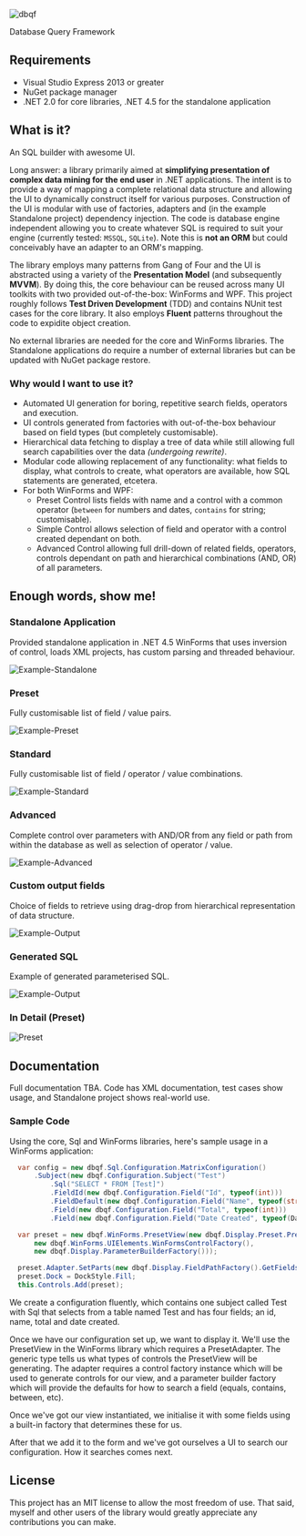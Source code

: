 ![dbqf](https://raw.githubusercontent.com/stuarta0/dbqf/master/resources/dbqf.png)

Database Query Framework

## Requirements

- Visual Studio Express 2013 or greater
- NuGet package manager
- .NET 2.0 for core libraries, .NET 4.5 for the standalone application

## What is it?

An SQL builder with awesome UI.

Long answer: a library primarily aimed at **simplifying presentation of complex data mining for the end user** in .NET applications.  The intent is to provide a way of mapping a complete relational data structure and allowing the UI to dynamically construct itself for various purposes.  Construction of the UI is modular with use of factories, adapters and (in the example Standalone project) dependency injection.  The code is database engine independent allowing you to create whatever SQL is required to suit your engine (currently tested: `MSSQL`, `SQLite`).  Note this is **not an ORM** but could conceivably have an adapter to an ORM's mapping.

The library employs many patterns from Gang of Four and the UI is abstracted using a variety of the **Presentation Model** (and subsequently **MVVM**).  By doing this, the core behaviour can be reused across many UI toolkits with two provided out-of-the-box: WinForms and WPF.  This project roughly follows **Test Driven Development** (TDD) and contains NUnit test cases for the core library.  It also employs **Fluent** patterns throughout the code to expidite object creation.

No external libraries are needed for the core and WinForms libraries.  The Standalone applications do require a number of external libraries but can be updated with NuGet package restore.

### Why would I want to use it?
- Automated UI generation for boring, repetitive search fields, operators and execution.
- UI controls generated from factories with out-of-the-box behaviour based on field types (but completely customisable).
- Hierarchical data fetching to display a tree of data while still allowing full search capabilities over the data *(undergoing rewrite)*.
- Modular code allowing replacement of any functionality: what fields to display, what controls to create, what operators are available, how SQL statements are generated, etcetera.
- For both WinForms and WPF:
  - Preset Control lists fields with name and a control with a common operator (`between` for numbers and dates, `contains` for string; customisable).
  - Simple Control allows selection of field and operator with a control created dependant on both.
  - Advanced Control allowing full drill-down of related fields, operators, controls dependant on path and hierarchical combinations (AND, OR) of all parameters.

## Enough words, show me!

### Standalone Application
Provided standalone application in .NET 4.5 WinForms that uses inversion of control, loads XML projects, has custom parsing and threaded behaviour.

![Example-Standalone](https://raw.githubusercontent.com/stuarta0/dbqf/master/docs/example-loading.png)

### Preset
Fully customisable list of field / value pairs.

![Example-Preset](https://raw.githubusercontent.com/stuarta0/dbqf/master/docs/example-preset.png)

### Standard
Fully customisable list of field / operator / value combinations.

![Example-Standard](https://raw.githubusercontent.com/stuarta0/dbqf/master/docs/example-standard.png)

### Advanced
Complete control over parameters with AND/OR from any field or path from within the database as well as selection of operator / value.

![Example-Advanced](https://raw.githubusercontent.com/stuarta0/dbqf/master/docs/example-advanced.png)

### Custom output fields
Choice of fields to retrieve using drag-drop from hierarchical representation of data structure.

![Example-Output](https://raw.githubusercontent.com/stuarta0/dbqf/master/docs/example-output.png)

### Generated SQL
Example of generated parameterised SQL.

![Example-Output](https://raw.githubusercontent.com/stuarta0/dbqf/master/docs/example-sql.png)

### In Detail (Preset)

![Preset](https://raw.githubusercontent.com/stuarta0/dbqf/master/docs/preset.png)

## Documentation

Full documentation TBA.  Code has XML documentation, test cases show usage, and Standalone project shows real-world use.

### Sample Code

Using the core, Sql and WinForms libraries, here's sample usage in a WinForms application:

```c#
  var config = new dbqf.Sql.Configuration.MatrixConfiguration()
      .Subject(new dbqf.Configuration.Subject("Test")
          .Sql("SELECT * FROM [Test]")
          .FieldId(new dbqf.Configuration.Field("Id", typeof(int)))
          .FieldDefault(new dbqf.Configuration.Field("Name", typeof(string)))
          .Field(new dbqf.Configuration.Field("Total", typeof(int)))
          .Field(new dbqf.Configuration.Field("Date Created", typeof(DateTime))));

  var preset = new dbqf.WinForms.PresetView(new dbqf.Display.Preset.PresetAdapter<Control>(
      new dbqf.WinForms.UIElements.WinFormsControlFactory(), 
      new dbqf.Display.ParameterBuilderFactory()));

  preset.Adapter.SetParts(new dbqf.Display.FieldPathFactory().GetFields(config[0]));
  preset.Dock = DockStyle.Fill;
  this.Controls.Add(preset);
```

We create a configuration fluently, which contains one subject called Test with Sql that selects from a table named Test and has four fields; an id, name, total and date created.

Once we have our configuration set up, we want to display it.  We'll use the PresetView in the WinForms library which requires a PresetAdapter<Control>.  The generic type tells us what types of controls the PresetView will be generating.  The adapter requires a control factory instance which will be used to generate controls for our view, and a parameter builder factory which will provide the defaults for how to search a field (equals, contains, between, etc).

Once we've got our view instantiated, we initialise it with some fields using a built-in factory that determines these for us.

After that we add it to the form and we've got ourselves a UI to search our configuration.  How it searches comes next.


## License

This project has an MIT license to allow the most freedom of use.  That said, myself and other users of the library would greatly appreciate any contributions you can make.